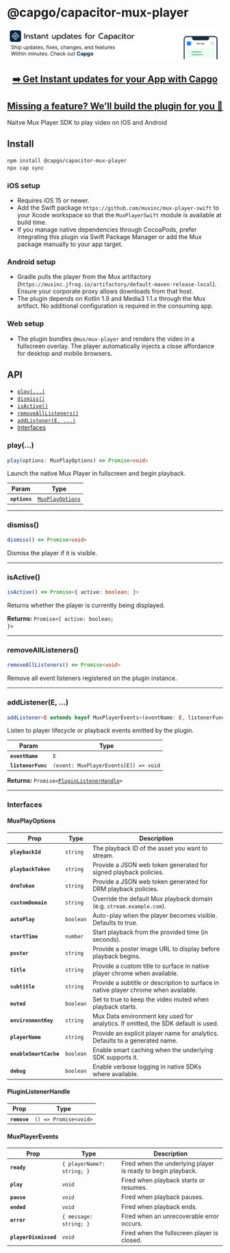 # @capgo/capacitor-mux-player
 <a href="https://capgo.app/"><img src='https://raw.githubusercontent.com/Cap-go/capgo/main/assets/capgo_banner.png' alt='Capgo - Instant updates for capacitor'/></a>

<div align="center">
  <h2><a href="https://capgo.app/?ref=plugin"> ➡️ Get Instant updates for your App with Capgo</a></h2>
  <h2><a href="https://capgo.app/consulting/?ref=plugin"> Missing a feature? We’ll build the plugin for you 💪</a></h2>
</div>
Naitve Mux Player SDK to play video on IOS and Android

## Install

```bash
npm install @capgo/capacitor-mux-player
npx cap sync
```

### iOS setup

- Requires iOS 15 or newer.
- Add the Swift package `https://github.com/muxinc/mux-player-swift` to your Xcode workspace so that the `MuxPlayerSwift` module is available at build time.
- If you manage native dependencies through CocoaPods, prefer integrating this plugin via Swift Package Manager or add the Mux package manually to your app target.

### Android setup

- Gradle pulls the player from the Mux artifactory (`https://muxinc.jfrog.io/artifactory/default-maven-release-local`). Ensure your corporate proxy allows downloads from that host.
- The plugin depends on Kotlin 1.9 and Media3 1.1.x through the Mux artifact. No additional configuration is required in the consuming app.

### Web setup

- The plugin bundles `@mux/mux-player` and renders the video in a fullscreen overlay. The player automatically injects a close affordance for desktop and mobile browsers.

## API

<docgen-index>

* [`play(...)`](#play)
* [`dismiss()`](#dismiss)
* [`isActive()`](#isactive)
* [`removeAllListeners()`](#removealllisteners)
* [`addListener(E, ...)`](#addlistenere-)
* [Interfaces](#interfaces)

</docgen-index>

<docgen-api>
<!--Update the source file JSDoc comments and rerun docgen to update the docs below-->

### play(...)

```typescript
play(options: MuxPlayOptions) => Promise<void>
```

Launch the native Mux Player in fullscreen and begin playback.

| Param         | Type                                                      |
| ------------- | --------------------------------------------------------- |
| **`options`** | <code><a href="#muxplayoptions">MuxPlayOptions</a></code> |

--------------------


### dismiss()

```typescript
dismiss() => Promise<void>
```

Dismiss the player if it is visible.

--------------------


### isActive()

```typescript
isActive() => Promise<{ active: boolean; }>
```

Returns whether the player is currently being displayed.

**Returns:** <code>Promise&lt;{ active: boolean; }&gt;</code>

--------------------


### removeAllListeners()

```typescript
removeAllListeners() => Promise<void>
```

Remove all event listeners registered on the plugin instance.

--------------------


### addListener(E, ...)

```typescript
addListener<E extends keyof MuxPlayerEvents>(eventName: E, listenerFunc: (event: MuxPlayerEvents[E]) => void) => Promise<PluginListenerHandle>
```

Listen to player lifecycle or playback events emitted by the plugin.

| Param              | Type                                                |
| ------------------ | --------------------------------------------------- |
| **`eventName`**    | <code>E</code>                                      |
| **`listenerFunc`** | <code>(event: MuxPlayerEvents[E]) =&gt; void</code> |

**Returns:** <code>Promise&lt;<a href="#pluginlistenerhandle">PluginListenerHandle</a>&gt;</code>

--------------------


### Interfaces


#### MuxPlayOptions

| Prop                   | Type                 | Description                                                                          |
| ---------------------- | -------------------- | ------------------------------------------------------------------------------------ |
| **`playbackId`**       | <code>string</code>  | The playback ID of the asset you want to stream.                                     |
| **`playbackToken`**    | <code>string</code>  | Provide a JSON web token generated for signed playback policies.                     |
| **`drmToken`**         | <code>string</code>  | Provide a JSON web token generated for DRM playback policies.                        |
| **`customDomain`**     | <code>string</code>  | Override the default Mux playback domain (e.g. `stream.example.com`).                |
| **`autoPlay`**         | <code>boolean</code> | Auto-play when the player becomes visible. Defaults to true.                         |
| **`startTime`**        | <code>number</code>  | Start playback from the provided time (in seconds).                                  |
| **`poster`**           | <code>string</code>  | Provide a poster image URL to display before playback begins.                        |
| **`title`**            | <code>string</code>  | Provide a custom title to surface in native player chrome when available.            |
| **`subtitle`**         | <code>string</code>  | Provide a subtitle or description to surface in native player chrome when available. |
| **`muted`**            | <code>boolean</code> | Set to true to keep the video muted when playback starts.                            |
| **`environmentKey`**   | <code>string</code>  | Mux Data environment key used for analytics. If omitted, the SDK default is used.    |
| **`playerName`**       | <code>string</code>  | Provide an explicit player name for analytics. Defaults to a generated name.         |
| **`enableSmartCache`** | <code>boolean</code> | Enable smart caching when the underlying SDK supports it.                            |
| **`debug`**            | <code>boolean</code> | Enable verbose logging in native SDKs where available.                               |


#### PluginListenerHandle

| Prop         | Type                                      |
| ------------ | ----------------------------------------- |
| **`remove`** | <code>() =&gt; Promise&lt;void&gt;</code> |


#### MuxPlayerEvents

| Prop                  | Type                                  | Description                                                  |
| --------------------- | ------------------------------------- | ------------------------------------------------------------ |
| **`ready`**           | <code>{ playerName?: string; }</code> | Fired when the underlying player is ready to begin playback. |
| **`play`**            | <code>void</code>                     | Fired when playback starts or resumes.                       |
| **`pause`**           | <code>void</code>                     | Fired when playback pauses.                                  |
| **`ended`**           | <code>void</code>                     | Fired when playback ends.                                    |
| **`error`**           | <code>{ message: string; }</code>     | Fired when an unrecoverable error occurs.                    |
| **`playerDismissed`** | <code>void</code>                     | Fired when the fullscreen player is closed.                  |

</docgen-api>
